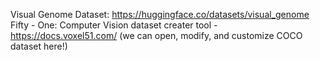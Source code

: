 Visual Genome Dataset: https://huggingface.co/datasets/visual_genome  <br>
Fifty - One: Computer Vision dataset creater tool - https://docs.voxel51.com/  (we can open, modify, and customize COCO dataset here!)<br>

